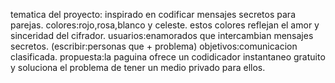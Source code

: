 tematica del proyecto: inspirado en codificar mensajes secretos para parejas.
colores:rojo,rosa,blanco y celeste.
estos colores reflejan el amor y sinceridad del cifrador.
usuarios:enamorados que intercambian mensajes secretos.
(escribir:personas que + problema)
objetivos:comunicacion clasificada.
propuesta:la paguina ofrece un codidicador instantaneo gratuito y soluciona el problema de tener un medio privado para ellos.
